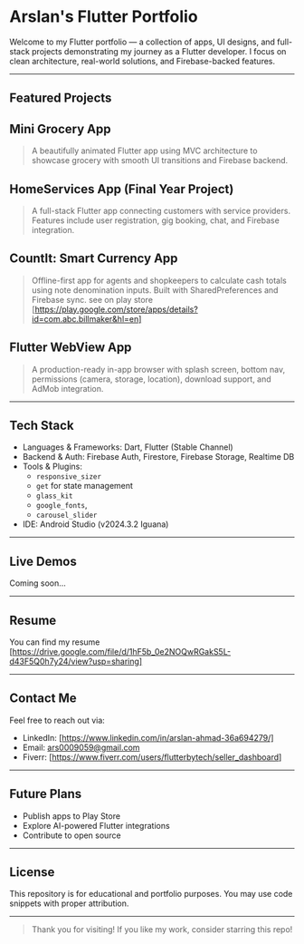 # Arslan's Flutter Portfolio

Welcome to my Flutter portfolio — a collection of apps, UI designs, and full-stack projects demonstrating my journey as a Flutter developer. 
I focus on clean architecture, real-world solutions, and Firebase-backed features.

---

## Featured Projects

##  Mini Grocery App
> A beautifully animated Flutter app using MVC architecture to showcase grocery with smooth UI transitions and Firebase backend.

## HomeServices App (Final Year Project)
> A full-stack Flutter app connecting customers with service providers. Features include user registration, gig booking, chat, and Firebase integration.

## CountIt: Smart Currency App
> Offline-first app for agents and shopkeepers to calculate cash totals using note denomination inputs. Built with SharedPreferences and Firebase sync.
> see on play store [https://play.google.com/store/apps/details?id=com.abc.billmaker&hl=en]

## Flutter WebView App
> A production-ready in-app browser with splash screen, bottom nav, permissions (camera, storage, location), download support, and AdMob integration.

---

## Tech Stack

- Languages & Frameworks: Dart, Flutter (Stable Channel)
- Backend & Auth: Firebase Auth, Firestore, Firebase Storage, Realtime DB
- Tools & Plugins:
    - `responsive_sizer`
    - `get` for state management
    - `glass_kit`
    - `google_fonts`, 
    - `carousel_slider`
- IDE: Android Studio (v2024.3.2 Iguana)

---

## Live Demos

Coming soon...

<!-- Optional: Add GitHub Pages / Play Store / Firebase Hosting / YouTube demo links -->

---

## Resume

You can find my resume [https://drive.google.com/file/d/1hF5b_0e2NOQwRGakS5L-d43F5Q0h7y24/view?usp=sharing]

---

## Contact Me

Feel free to reach out via:

- LinkedIn: [https://www.linkedin.com/in/arslan-ahmad-36a694279/]
- Email: ars0009059@gmail.com
- Fiverr: [https://www.fiverr.com/users/flutterbytech/seller_dashboard]

---

## Future Plans

- Publish apps to Play Store
- Explore AI-powered Flutter integrations
- Contribute to open source

---

## License

This repository is for educational and portfolio purposes. You may use code snippets with proper attribution.

---

> Thank you for visiting! If you like my work, consider starring this repo!
